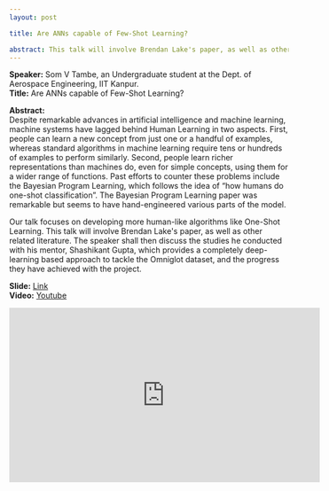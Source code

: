 ```yaml
---
layout: post

title: Are ANNs capable of Few-Shot Learning?

abstract: This talk will involve Brendan Lake's paper, as well as other related literature. The speaker shall then discuss the studies he conducted with his mentor, Shashikant Gupta, which provides a completely deep-learning based approach to tackle the Omniglot dataset, and the progress they have achieved with the project.
---
```


**Speaker:** Som V Tambe, an Undergraduate student at the Dept. of Aerospace Engineering, IIT Kanpur.<br>
**Title:** Are ANNs capable of Few-Shot Learning?

**Abstract:**<br>
Despite remarkable advances in artificial intelligence and machine learning, machine systems have lagged behind Human Learning in two aspects. First, people can learn a new concept from just one or a handful of examples, whereas standard algorithms in machine learning require tens or hundreds of examples to perform similarly. Second, people learn richer representations than machines do, even for simple concepts, using them for a wider range of functions. Past efforts to counter these problems include
the Bayesian Program Learning, which follows the idea of “how humans do one-shot classification”. The Bayesian Program Learning paper was remarkable but seems to have hand-engineered various parts of the model.

Our talk focuses on developing more human-like algorithms like One-Shot Learning. This talk will involve Brendan Lake's paper, as well as other related literature. The speaker shall then discuss the studies he conducted with his mentor, Shashikant Gupta, which provides a completely deep-learning based approach to tackle the Omniglot dataset, and the progress they have achieved with the project.


**Slide:** [Link](https://drive.google.com/file/d/1RQLN7csbY3u7vV1aEF2ZUd5CZSN3EkLx/view?usp=sharing) <br>
**Video:** [Youtube](https://youtu.be/qGuqn1k0ww4) <br>
<iframe width="560" height="315" src="https://www.youtube.com/embed/qGuqn1k0ww4" frameborder="0" allow="accelerometer; autoplay; clipboard-write; encrypted-media; gyroscope; picture-in-picture" allowfullscreen></iframe>

